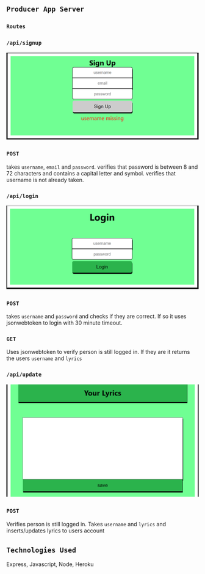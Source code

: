 ## `Producer App Server`

### `Routes`

### `/api/signup`

![](pictures/signuppage.PNG)

### `POST`
takes `username`, `email` and `password`.
verifies that password is between 8 and 72 characters and contains a capital letter and symbol.
verifies that username is not already taken.

### `/api/login`

![](pictures/loginpage.PNG)

### `POST`
takes `username` and `password` and checks if they are correct. If so it uses jsonwebtoken
to login with 30 minute timeout.

### `GET`
Uses jsonwebtoken to verify person is still logged in. If they are it returns the users
`username` and `lyrics`

### `/api/update`

![](pictures/lyricspage.PNG)

### `POST`
Verifies person is still logged in. Takes `username` and `lyrics` and inserts/updates lyrics to users account

## `Technologies Used`

Express, Javascript, Node, Heroku
